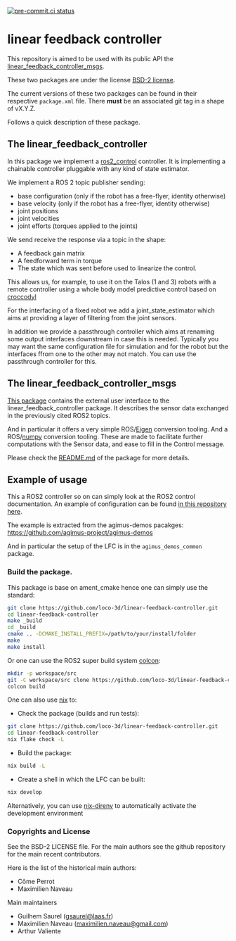[![pre-commit.ci status](https://results.pre-commit.ci/badge/github/loco-3d/linear-feedback-controller/main.svg)](https://results.pre-commit.ci/latest/github/loco-3d/linear-feedback-controller/main)

# linear feedback controller

This repository is aimed to be used with its public API the
[linear_feedback_controller_msgs](https://github.com/loco-3d/linear-feedback-controller-msgs).

These two packages are under the license [BSD-2 license](./LICENSE).

The current versions of these two packages can be found in their respective
`package.xml` file. There **must** be an associated git tag in a shape of vX.Y.Z.

Follows a quick description of these package.

## The linear_feedback_controller

In this package we implement a [ros2_control](https://control.ros.org/rolling/index.html)
controller.
It is implementing a chainable controller pluggable with any kind of state
estimator.

We implement a ROS 2 topic publisher sending:
- base configuration (only if the robot has a free-flyer, identity otherwise)
- base velocity (only if the robot has a free-flyer, identity otherwise)
- joint positions
- joint velocities
- joint efforts (torques applied to the joints)

We send receive the response via a topic in the shape:
- A feedback gain matrix
- A feedforward term in torque
- The state which was sent before used to linearize the control.

This allows us, for example, to use it on the Talos (1 and 3) robots with a remote controller
using a whole body model predictive control based on [croccodyl](https://github.com/loco-3d/crocoddyl)

For the interfacing of a fixed robot we add a joint_state_estimator which aims
at providing a layer of filtering from the joint sensors.

In addition we provide a passthrough controller which aims at renaming some
output interfaces downstream in case this is needed. Typically you may want the
same configuration file for simulation and for the robot but the interfaces
ffrom one to the other may not match. You can use the passthrough controller
for this.


## The linear_feedback_controller_msgs

[This package](https://github.com/loco-3d/linear-feedback-controller-msgs) contains the external user interface to the linear_feedback_controller
package. It describes the sensor data exchanged in the previously cited ROS2 topics.

And in particular it offers a very simple ROS/[Eigen](https://eigen.tuxfamily.org/index.php?title=Main_Page)
conversion tooling.
And a ROS/[numpy](https://numpy.org/) conversion tooling.
These are made to facilitate further computations with the Sensor data,
and ease to fill in the Control message.

Please check the [README.md](https://github.com/loco-3d/linear-feedback-controller-msgs/blob/main/README.md) of the package for more details.

## Example of usage

This a ROS2 controller so on can simply look at the ROS2 control documentation.
An example of configuration can be found
[in this repository here](./config/tiago_pro_lfc_params.yaml).

The example is extracted from the agimus-demos pacakges:
https://github.com/agimus-project/agimus-demos

And in particular the setup of the LFC is in the `agimus_demos_common` package.

### Build the package.

This package is base on ament_cmake hence one can simply use the standard:

```bash
git clone https://github.com/loco-3d/linear-feedback-controller.git
cd linear-feedback-controller
make _build
cd _build
cmake .. -DCMAKE_INSTALL_PREFIX=/path/to/your/install/folder
make
make install
```

Or one can use the ROS2 super build system [colcon](https://colcon.readthedocs.io/en/released/):

```bash
mkdir -p workspace/src
git -C workspace/src clone https://github.com/loco-3d/linear-feedback-controller.git
colcon build
```

One can also use [nix](https://nixos.org/) to:
- Check the package (builds and run tests):
```bash
git clone https://github.com/loco-3d/linear-feedback-controller.git
cd linear-feedback-controller
nix flake check -L
```
- Build the package:
```bash
nix build -L
```
- Create a shell in which the LFC can be built:
```bash
nix develop
```

Alternatively, you can use [nix-direnv](https://github.com/nix-community/nix-direnv/) to automatically activate the development environment

### Copyrights and License

See the BSD-2 LICENSE file.
For the main authors see the github repository for the main recent contributors.

Here is the list of the historical main authors:
- Côme Perrot
- Maximilien Naveau

Main maintainers
- Guilhem Saurel (gsaurel@laas.fr)
- Maximilien Naveau (maximilien.naveau@gmail.com)
- Arthur Valiente
